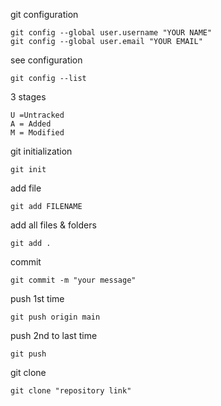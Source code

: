 git configuration

```
git config --global user.username "YOUR NAME"
git config --global user.email "YOUR EMAIL"
```

see configuration
```
git config --list
```

3 stages 
```
U =Untracked
A = Added
M = Modified
```

git initialization
```
git init
```

add file
```
git add FILENAME
```
add all files & folders
```
git add .
```

commit
```
git commit -m "your message"
```

push 1st time
```
git push origin main
```

push 2nd to last time
```
git push
```

git clone
```
git clone "repository link"
```



